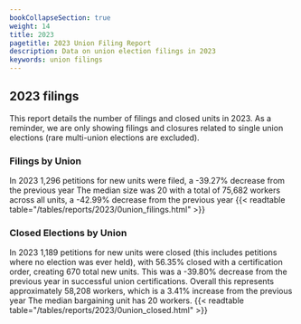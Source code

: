 ```yaml
---
bookCollapseSection: true
weight: 14
title: 2023
pagetitle: 2023 Union Filing Report
description: Data on union election filings in 2023
keywords: union filings
---
```


## 2023 filings

This report details the number of filings and closed units in 2023. As a reminder, we are only showing filings and closures related to single union elections (rare multi-union elections are excluded).

### Filings by Union
In 2023 1,296 petitions for new units were filed, a -39.27% decrease from the previous year The median size was 20 with a total of 75,682 workers across all units, a -42.99% decrease from the previous year
{{< readtable table="/tables/reports/2023/0union_filings.html" >}}

### Closed Elections by Union
In 2023 1,189 petitions for new units were closed (this includes petitions where no election was ever held), with 56.35% closed with a certification order, creating 670 total new units. This was a -39.80% decrease from the previous year in successful union certifications. Overall this represents approximately 58,208 workers, which is a 3.41% increase from the previous year The median bargaining unit has 20 workers.
{{< readtable table="/tables/reports/2023/0union_closed.html" >}}

